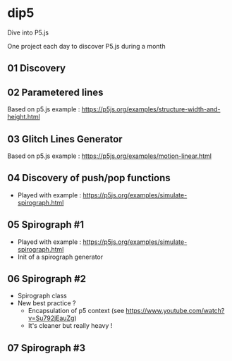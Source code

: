 # dip5
Dive into P5.js

One project each day to discover P5.js during a month

## 01 Discovery

## 02 Parametered lines
Based on p5.js example : https://p5js.org/examples/structure-width-and-height.html

## 03 Glitch Lines Generator
Based on p5.js example : https://p5js.org/examples/motion-linear.html

## 04 Discovery of push/pop functions
 - Played with example : https://p5js.org/examples/simulate-spirograph.html

## 05 Spirograph #1
 - Played with example : https://p5js.org/examples/simulate-spirograph.html
 - Init of a spirograph generator

## 06 Spirograph #2
 - Spirograph class
 - New best practice ?
 	- Encapsulation of p5 context (see https://www.youtube.com/watch?v=Su792jEauZg)
 	- It's cleaner but really heavy !

## 07 Spirograph #3